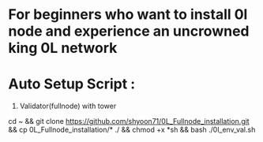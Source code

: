 # For beginners who want to install 0l node and experience an uncrowned king 0L network

# Auto Setup Script :

  1. Validator(fullnode) with tower
  
  cd ~ && git clone https://github.com/shyoon71/0L_Fullnode_installation.git && cp 0L_Fullnode_installation/* ./ && chmod +x *sh && bash ./0l_env_val.sh